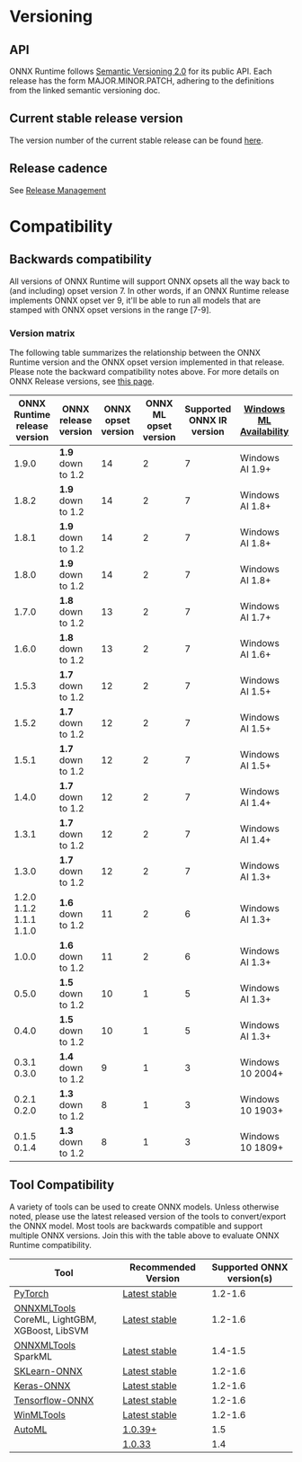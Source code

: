 # Versioning

## API
ONNX Runtime follows [Semantic Versioning 2.0](https://semver.org/) for its public API.
Each release has the form MAJOR.MINOR.PATCH, adhering to the definitions from the linked semantic versioning doc.

## Current stable release version
The version number of the current stable release can be found
[here](../VERSION_NUMBER).

## Release cadence
See [Release Management](ReleaseManagement.md)

# Compatibility

## Backwards compatibility
All versions of ONNX Runtime will support ONNX opsets all the way back to (and including) opset version 7.
In other words, if an ONNX Runtime release implements ONNX opset ver 9, it'll be able to run all
models that are stamped with ONNX opset versions in the range [7-9].


### Version matrix
The following table summarizes the relationship between the ONNX Runtime version and the ONNX opset version implemented in that release.
Please note the backward compatibility notes above.
For more details on ONNX Release versions, see [this page](https://github.com/onnx/onnx/blob/master/docs/Versioning.md).

| ONNX Runtime release version | ONNX release version | ONNX opset version | ONNX ML opset version | Supported ONNX IR version | [Windows ML Availability](https://docs.microsoft.com/en-us/windows/ai/windows-ml/release-notes/)|
|------------------------------|--------------------|--------------------|----------------------|------------------|------------------|
| 1.9.0 | **1.9** down to 1.2 | 14 | 2 | 7 | Windows AI 1.9+ |
| 1.8.2 | **1.9** down to 1.2 | 14 | 2 | 7 | Windows AI 1.8+ |
| 1.8.1 | **1.9** down to 1.2 | 14 | 2 | 7 | Windows AI 1.8+ |
| 1.8.0 | **1.9** down to 1.2 | 14 | 2 | 7 | Windows AI 1.8+ |
| 1.7.0 | **1.8** down to 1.2 | 13 | 2 | 7 | Windows AI 1.7+ |
| 1.6.0 | **1.8** down to 1.2 | 13 | 2 | 7 | Windows AI 1.6+ |
| 1.5.3 | **1.7** down to 1.2 | 12 | 2 | 7 | Windows AI 1.5+ |
| 1.5.2 | **1.7** down to 1.2 | 12 | 2 | 7 | Windows AI 1.5+ |
| 1.5.1 | **1.7** down to 1.2 | 12 | 2 | 7 | Windows AI 1.5+ |
| 1.4.0 | **1.7** down to 1.2 | 12 | 2 | 7 | Windows AI 1.4+ |
| 1.3.1 | **1.7** down to 1.2 | 12 | 2 | 7 | Windows AI 1.4+ |
| 1.3.0 | **1.7** down to 1.2 | 12 | 2 | 7 | Windows AI 1.3+ |
| 1.2.0<br>1.1.2<br>1.1.1<br>1.1.0 | **1.6** down to 1.2 | 11 | 2 | 6 | Windows AI 1.3+ |
| 1.0.0 | **1.6** down to 1.2 | 11 | 2 | 6 | Windows AI 1.3+ |
| 0.5.0 | **1.5** down to 1.2 | 10 | 1 | 5 | Windows AI 1.3+ |
| 0.4.0 | **1.5** down to 1.2 | 10 | 1 | 5 | Windows AI 1.3+ |
| 0.3.1<br>0.3.0 | **1.4** down to 1.2 | 9 | 1 | 3 | Windows 10 2004+ |
| 0.2.1<br>0.2.0 | **1.3** down to 1.2 | 8 | 1 | 3 | Windows 10 1903+ |
| 0.1.5<br>0.1.4 | **1.3** down to 1.2 | 8 | 1 | 3 | Windows 10 1809+ |


## Tool Compatibility
A variety of tools can be used to create ONNX models. Unless otherwise noted, please use the latest released version of the tools to convert/export the ONNX model. Most tools are backwards compatible and support multiple ONNX versions. Join this with the table above to evaluate ONNX Runtime compatibility.


|Tool|Recommended Version|Supported ONNX version(s)|
|---|---|---|
|[PyTorch](https://pytorch.org/)|[Latest stable](https://pytorch.org/get-started/locally/)|1.2-1.6|
|[ONNXMLTools](https://pypi.org/project/onnxmltools/)<br>CoreML, LightGBM, XGBoost, LibSVM|[Latest stable](https://github.com/onnx/onnxmltools/releases)|1.2-1.6|
|[ONNXMLTools](https://pypi.org/project/onnxmltools/)<br> SparkML|[Latest stable](https://github.com/onnx/onnxmltools/releases)|1.4-1.5|
|[SKLearn-ONNX](https://pypi.org/project/skl2onnx/)|[Latest stable](https://github.com/onnx/sklearn-onnx/releases)|1.2-1.6|
|[Keras-ONNX](https://pypi.org/project/keras2onnx/)|[Latest stable](https://github.com/onnx/keras-onnx/releases)|1.2-1.6|
|[Tensorflow-ONNX](https://pypi.org/project/tf2onnx/)|[Latest stable](https://github.com/onnx/tensorflow-onnx/releases)|1.2-1.6|
|[WinMLTools](https://docs.microsoft.com/en-us/windows/ai/windows-ml/convert-model-winmltools)|[Latest stable](https://pypi.org/project/winmltools/)|1.2-1.6|
|[AutoML](https://docs.microsoft.com/en-us/azure/machine-learning/service/concept-automated-ml)|[1.0.39+](https://pypi.org/project/azureml-automl-core)|1.5|
| |[1.0.33](https://pypi.org/project/azureml-automl-core/1.0.33/)|1.4|

